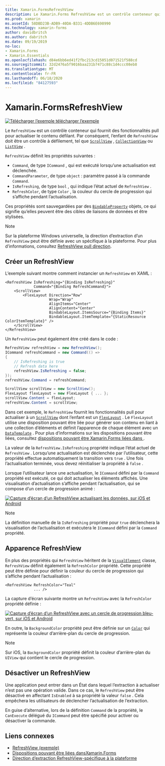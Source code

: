 ```yaml
---
title: Xamarin.FormsRefreshView
description: Le Xamarin.Forms RefreshView est un contrôle conteneur qui fournit des fonctionnalités pull pour actualiser le contenu défilant.
ms.prod: xamarin
ms.assetId: 58DBD23B-ADB9-40DA-B331-4DDB6E698990
ms.technology: xamarin-forms
author: davidbritch
ms.author: dabritch
ms.date: 09/19/2019
no-loc:
- Xamarin.Forms
- Xamarin.Essentials
ms.openlocfilehash: d84e6bb6ed41f2fbc213cd15051d071521f588cd
ms.sourcegitcommit: 32d2476a5f9016baa231b7471c88c1d4ccc08eb8
ms.translationtype: MT
ms.contentlocale: fr-FR
ms.lasthandoff: 06/18/2020
ms.locfileid: "84127593"
---
```

# <a name="xamarinforms-refreshview"></a>Xamarin.FormsRefreshView

[![Télécharger ](~/media/shared/download.png) l’exemple télécharger l’exemple](https://docs.microsoft.com/samples/xamarin/xamarin-forms-samples/userinterface-refreshviewdemo/)

Le `RefreshView` est un contrôle conteneur qui fournit des fonctionnalités pull pour actualiser le contenu défilant. Par conséquent, l’enfant de `RefreshView` doit être un contrôle à défilement, tel que [`ScrollView`](xref:Xamarin.Forms.ScrollView) , [`CollectionView`](xref:Xamarin.Forms.CollectionView) ou [`ListView`](xref:Xamarin.Forms.ListView) .

`RefreshView` définit les propriétés suivantes :

- `Command`, de type `ICommand` , qui est exécuté lorsqu’une actualisation est déclenchée.
- `CommandParameter`, de type `object` : paramètre passé à la commande `Command`.
- `IsRefreshing`, de type `bool` , qui indique l’état actuel de `RefreshView` .
- `RefreshColor`, de type `Color` , la couleur du cercle de progression qui s’affiche pendant l’actualisation.

Ces propriétés sont sauvegardées par des [`BindableProperty`](xref:Xamarin.Forms.BindableProperty) objets, ce qui signifie qu’elles peuvent être des cibles de liaisons de données et être stylisées.

> [!NOTE]
> Sur la plateforme Windows universelle, la direction d’extraction d’un `RefreshView` peut être définie avec un spécifique à la plateforme. Pour plus d’informations, consultez [RefreshView pull direction](~/xamarin-forms/platform/windows/refreshview-pulldirection.md).

## <a name="create-a-refreshview"></a>Créer un RefreshView

L’exemple suivant montre comment instancier un `RefreshView` en XAML :

```xaml
<RefreshView IsRefreshing="{Binding IsRefreshing}"
             Command="{Binding RefreshCommand}">
    <ScrollView>
        <FlexLayout Direction="Row"
                    Wrap="Wrap"
                    AlignItems="Center"
                    AlignContent="Center"
                    BindableLayout.ItemsSource="{Binding Items}"
                    BindableLayout.ItemTemplate="{StaticResource ColorItemTemplate}" />
    </ScrollView>
</RefreshView>
```

Un `RefreshView` peut également être créé dans le code :

```csharp
RefreshView refreshView = new RefreshView();
ICommand refreshCommand = new Command(() =>
{
    // IsRefreshing is true
    // Refresh data here
    refreshView.IsRefreshing = false;
});
refreshView.Command = refreshCommand;

ScrollView scrollView = new ScrollView();
FlexLayout flexLayout = new FlexLayout { ... };
scrollView.Content = flexLayout;
refreshView.Content = scrollView;
```

Dans cet exemple, le `RefreshView` fournit les fonctionnalités pull pour actualiser à un [`ScrollView`](xref:Xamarin.Forms.ScrollView) dont l’enfant est un [`FlexLayout`](xref:Xamarin.Forms.FlexLayout) . Le `FlexLayout` utilise une disposition pouvant être liée pour générer son contenu en liant à une collection d’éléments et définit l’apparence de chaque élément avec un [`DataTemplate`](xref:Xamarin.Forms.DataTemplate) . Pour plus d’informations sur les dispositions pouvant être liées, consultez [dispositions pouvant être Xamarin.Forms liées dans ](~/xamarin-forms/user-interface/layouts/bindable-layouts.md).

La valeur de la `RefreshView.IsRefreshing` propriété indique l’état actuel de `RefreshView` . Lorsqu’une actualisation est déclenchée par l’utilisateur, cette propriété effectue automatiquement la transition vers `true` . Une fois l’actualisation terminée, vous devez réinitialiser la propriété à `false` .

Lorsque l’utilisateur lance une actualisation, le `ICommand` défini par la `Command` propriété est exécuté, ce qui doit actualiser les éléments affichés. Une visualisation d’actualisation s’affiche pendant l’actualisation, qui se compose d’un cercle de progression animé :

[![Capture d’écran d’un RefreshView actualisant les données, sur iOS et Android](refreshview-images/default-progress-circle.png "RefreshView actualiser les données")](refreshview-images/default-progress-circle-large.png#lightbox "RefreshView actualiser les données")

> [!NOTE]
> La définition manuelle de la `IsRefreshing` propriété pour `true` déclenchera la visualisation de l’actualisation et exécutera le `ICommand` défini par la `Command` propriété.

## <a name="refreshview-appearance"></a>Apparence RefreshView

En plus des propriétés qui `RefreshView` héritent de la [`VisualElement`](xref:Xamarin.Forms.VisualElement) classe, `RefreshView` définit également la `RefreshColor` propriété. Cette propriété peut être définie pour définir la couleur du cercle de progression qui s’affiche pendant l’actualisation :

```xaml
<RefreshView RefreshColor="Teal"
             ... />
```

La capture d’écran suivante montre un `RefreshView` avec la `RefreshColor` propriété définie :

[![Capture d’écran d’un RefreshView avec un cercle de progression bleu-vert, sur iOS et Android](refreshview-images/teal-progress-circle.png "RefreshView avec un cercle de progression bleu-vert")](refreshview-images/teal-progress-circle-large.png#lightbox "RefreshView avec un cercle de progression bleu-vert")

En outre, la `BackgroundColor` propriété peut être définie sur un [`Color`](xref:Xamarin.Forms.Color) qui représente la couleur d’arrière-plan du cercle de progression.

> [!NOTE]
> Sur iOS, la `BackgroundColor` propriété définit la couleur d’arrière-plan du `UIView` qui contient le cercle de progression.

## <a name="disable-a-refreshview"></a>Désactiver un RefreshView

Une application peut entrer dans un État dans lequel l’extraction à actualiser n’est pas une opération valide. Dans ce cas, le `RefreshView` peut être désactivé en affectant `IsEnabled` à sa propriété la valeur `false` . Cela empêchera les utilisateurs de déclencher l’actualisation de l’extraction.

En guise d’alternative, lors de la définition `Command` de la propriété, le `CanExecute` délégué du `ICommand` peut être spécifié pour activer ou désactiver la commande.

## <a name="related-links"></a>Liens connexes

- [RefreshView (exemple)](https://docs.microsoft.com/samples/xamarin/xamarin-forms-samples/userinterface-refreshviewdemo/)
- [Dispositions pouvant être liées dansXamarin.Forms](~/xamarin-forms/user-interface/layouts/bindable-layouts.md)
- [Direction d’extraction RefreshView-spécifique à la plateforme](~/xamarin-forms/platform/windows/refreshview-pulldirection.md)
